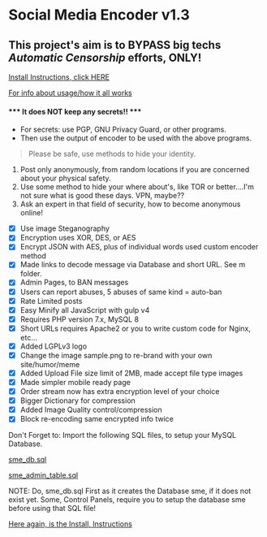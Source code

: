 # Social Media Encoder v1.3

## This project's aim is to BYPASS big techs *Automatic* _Censorship_ efforts, ONLY!

[Install Instructions, click HERE](INSTALL.txt)

[For info about usage/how it all works](VERSION.txt)

#### *** It does NOT keep any secrets!! *** 
- For secrets: use PGP, GNU Privacy Guard, or other programs.
- Then use the output of encoder to be used with the above programs. 

> Please be safe, use methods to hide your identity. 

1. Post only anonymously, from random locations if you are concerned about your 
physical safety.
2. Use some method to hide your where about's, like TOR or better....I'm not sure 
what is good these days. VPN, maybe?? 
3. Ask an expert in that field of security, how to become anonymous online!

- [x] Use image Steganography
- [x] Encryption uses XOR, DES, or AES
- [x] Encrypt JSON with AES, plus of individual words used custom encoder method
- [x] Made links to decode message via Database and short URL. See m folder.
- [x] Admin Pages, to BAN messages
- [x] Users can report abuses, 5 abuses of same kind = auto-ban
- [x] Rate Limited posts
- [x] Easy Minify all JavaScript with gulp v4
- [x] Requires PHP version 7.x, MySQL 8
- [x] Short URLs requires Apache2 or you to write custom code for Nginx, etc...
- [x] Added LGPLv3 logo
- [x] Change the image sample.png to re-brand with your own site/humor/meme
- [x] Added Upload File size limit of 2MB, made accept file type images
- [x] Made simpler mobile ready page
- [x] Order stream now has extra encryption level of your choice
- [x] Bigger Dictionary for compression
- [x] Added Image Quality control/compression
- [x] Block re-encoding same encrypted info twice

Don't Forget to: Import the following SQL files, to setup your MySQL Database.

[sme_db.sql](m/sme_db.sql)

[sme_admin_table.sql](admin/sme_admin_table.sql)

NOTE: Do, sme_db.sql First as it creates the Database sme, if it does not exist yet.
Some, Control Panels, require you to setup the database sme before using that SQL file!

[Here again, is the Install, Instructions](INSTALL.txt)